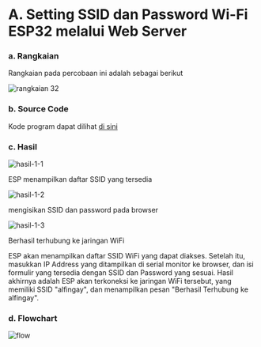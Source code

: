 # A. Setting SSID dan Password Wi-Fi ESP32 melalui Web Server

### a. Rangkaian
Rangkaian pada percobaan ini adalah sebagai berikut


![rangkaian 32](https://github.com/HanifAminudin/Laporan-Embedded/assets/146454552/1f9893a8-c25d-45ff-bc57-59501992eaf2)


### b. Source Code
Kode program dapat dilihat <a href="4a_setting_ssid_pasword_melalui_web_server/4a_setting_ssid_pasword_melalui_web_server.ino">di sini</a>

### c. Hasil


![hasil-1-1](https://github.com/HanifAminudin/Laporan-Embedded/assets/146454552/3dd7d0aa-3b87-4edb-b1a7-ddec129f0f6f)

ESP menampilkan daftar SSID yang tersedia

![hasil-1-2](https://github.com/HanifAminudin/Laporan-Embedded/assets/146454552/0b5edba3-b49e-4432-9578-d4ae55e9d363)

mengisikan SSID dan password pada browser

![hasil-1-3](https://github.com/HanifAminudin/Laporan-Embedded/assets/146454552/8c7ac88b-92c1-428b-a791-26c07e0f7ec0)


Berhasil terhubung ke jaringan WiFi

ESP akan menampilkan daftar SSID WiFi yang dapat diakses. Setelah itu, masukkan IP Address yang ditampilkan di serial monitor ke browser, dan isi formulir yang tersedia dengan SSID dan Password yang sesuai. Hasil akhirnya adalah ESP akan terkoneksi ke jaringan WiFi tersebut, yang memiliki SSID "alfingay", dan menampilkan pesan "Berhasil Terhubung ke alfingay".

### d. Flowchart
![flow](https://github.com/HanifAminudin/Laporan-Embedded/assets/146454552/b1b696a1-1ab3-4d45-b97c-5079ae79e458)
